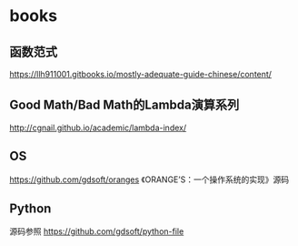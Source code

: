 # books

## 函数范式
https://llh911001.gitbooks.io/mostly-adequate-guide-chinese/content/

## Good Math/Bad Math的Lambda演算系列
http://cgnail.github.io/academic/lambda-index/

## OS
https://github.com/gdsoft/oranges
《ORANGE’S：一个操作系统的实现》源码

## Python
源码参照 https://github.com/gdsoft/python-file
